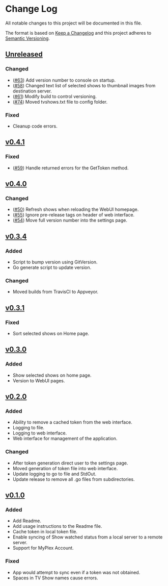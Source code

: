 # Change Log

All notable changes to this project will be documented in this file.

The format is based on [Keep a Changelog](http://keepachangelog.com/)
and this project adheres to [Semantic Versioning](http://semver.org/).

## [Unreleased]

### Changed

- ([#63](https://github.com/danstis/Plex-Sync/issues/63)) Add version number to console on startup.
- ([#58](https://github.com/danstis/Plex-Sync/issues/58)) Changed text list of selected shows to thumbnail images from destination server.
- ([#61](https://github.com/danstis/Plex-Sync/issues/61)) Modify build to control versioning.
- ([#74](https://github.com/danstis/Plex-Sync/issues/74)) Moved tvshows.txt file to config folder.

### Fixed

- Cleanup code errors.

## [v0.4.1]

### Fixed

- ([#59](https://github.com/danstis/Plex-Sync/issues/59)) Handle returned errors for the GetToken method.

## [v0.4.0]

### Changed

- ([#50](https://github.com/danstis/Plex-Sync/issues/50)) Refresh shows when reloading the WebUI homepage.
- ([#55](https://github.com/danstis/Plex-Sync/issues/55)) Ignore pre-release tags on header of web interface.
- ([#54](https://github.com/danstis/Plex-Sync/issues/54)) Move full version number into the settings page.

## [v0.3.4]

### Added

- Script to bump version using GitVersion.
- Go generate script to update version.

### Changed

- Moved builds from TravisCI to Appveyor.

## [v0.3.1]

### Fixed

- Sort selected shows on Home page.

## [v0.3.0]

### Added

- Show selected shows on home page.
- Version to WebUI pages.

## [v0.2.0]

### Added

- Ability to remove a cached token from the web interface.
- Logging to file.
- Logging to web interface.
- Web interface for management of the application.

### Changed

- After token generation direct user to the settings page.
- Moved generation of token file into web interface.
- Update logging to go to file and StdOut.
- Update release to remove all .go files from subdirectories.

## [v0.1.0]

### Added

- Add Readme.
- Add usage instructions to the Readme file.
- Cache token in local token file.
- Enable syncing of Show watched status from a local server to a remote server.
- Support for MyPlex Account.

### Fixed

- App would attempt to sync even if a token was not obtained.
- Spaces in TV Show names cause errors.

[unreleased]: https://github.com/danstis/Plex-Sync/compare/v0.4.1...HEAD
[v0.4.1]: https://github.com/danstis/Plex-Sync/compare/v0.4.0...v0.4.1
[v0.4.0]: https://github.com/danstis/Plex-Sync/compare/v0.3.4...v0.4.0
[v0.3.4]: https://github.com/danstis/Plex-Sync/compare/v0.3.1...v0.3.4
[v0.3.1]: https://github.com/danstis/Plex-Sync/compare/v0.3.0...v0.3.1
[v0.3.0]: https://github.com/danstis/Plex-Sync/compare/v0.2.0...v0.3.0
[v0.2.0]: https://github.com/danstis/Plex-Sync/compare/v0.1.0...v0.2.0
[v0.1.0]: https://github.com/danstis/Plex-Sync/compare/v0.0.1...v0.1.0
